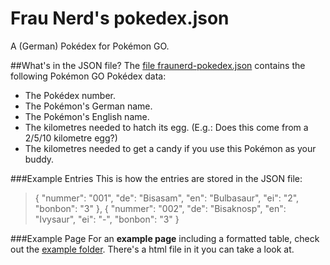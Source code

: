 # Frau Nerd's pokedex.json
A (German) Pokédex for Pokémon GO.

##What's in the JSON file?
The [file fraunerd-pokedex.json](fraunerd-pokedex.json) contains the following Pokémon GO Pokédex data:
- The Pokédex number.
- The Pokémon's German name.
- The Pokémon's English name.
- The kilometres needed to hatch its egg. (E.g.: Does this come from a 2/5/10 kilometre egg?)
- The kilometres needed to get a candy if you use this Pokémon as your buddy.

###Example Entries
This is how the entries are stored in the JSON file:
> {
   "nummer": "001",
   "de": "Bisasam",
   "en": "Bulbasaur",
   "ei": "2",
   "bonbon": "3"
 },
 {
   "nummer": "002",
   "de": "Bisaknosp",
   "en": "Ivysaur",
   "ei": "-",
   "bonbon": "3"
 }

###Example Page
For an **example page** including a formatted table, check out the [example folder](example). There's a html file in it you can take a look at.
